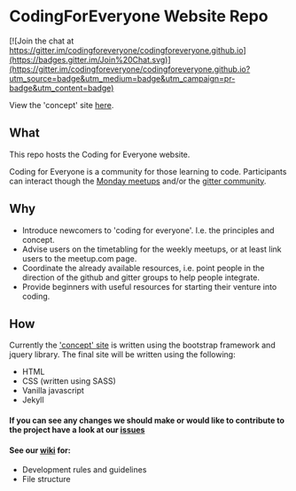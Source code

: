 # CodingForEveryone Website Repo

[![Join the chat at https://gitter.im/codingforeveryone/codingforeveryone.github.io](https://badges.gitter.im/Join%20Chat.svg)](https://gitter.im/codingforeveryone/codingforeveryone.github.io?utm_source=badge&utm_medium=badge&utm_campaign=pr-badge&utm_content=badge)

View the 'concept' site [here](http://codingforeveryone.github.io/site/).

## What

This repo hosts the Coding for Everyone website.

Coding for Everyone is a community for those learning to code. Participants can interact though the [Monday meetups](http://meetups.com/founderscoders/) and/or the [gitter community](https://gitter.im/codingforeveryone/).

## Why

 - Introduce newcomers to 'coding for everyone'. I.e. the principles and concept.
 - Advise users on the timetabling for the weekly meetups, or at least link users to the meetup.com page.
 - Coordinate the already available resources, i.e. point people in the direction of the github and gitter groups to help people integrate.
 - Provide beginners with useful resources for starting their venture into coding.


## How

Currently the ['concept' site](http://codingforeveryone.github.io/site/) is written using the bootstrap framework and jquery library. The final site will be written using the following:

- HTML
- CSS (written using SASS)
- Vanilla javascript
- Jekyll

#### If you can see any changes we should make or would like to contribute to the project have a look at our [issues](https://github.com/codingforeveryone/codingforeveryone.github.io/issues)

#### See our [wiki](https://github.com/codingforeveryone/codingforeveryone.github.io/wiki) for:
- Development rules and guidelines
- File structure
